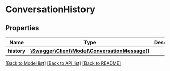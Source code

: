 # ConversationHistory

## Properties
Name | Type | Description | Notes
------------ | ------------- | ------------- | -------------
**history** | [**\Swagger\Client\Model\ConversationMessage[]**](ConversationMessage.md) |  | 

[[Back to Model list]](../../README.md#documentation-for-models) [[Back to API list]](../../README.md#documentation-for-api-endpoints) [[Back to README]](../../README.md)

